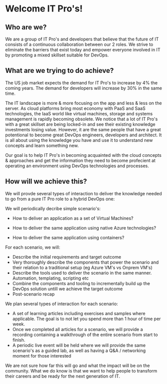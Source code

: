 # Welcome IT Pro's!

## Who are we?

We are a group of IT Pro's and developers that believe that the future of IT consists of a continuous collaboration between our 2 roles. We strive to eliminate the barriers that exist today and empower everyone involved in IT by promoting a mixed skillset suitable for DevOps.

## What are we trying to do achieve?

The US job market expects the demand for IT Pro's to increase by 4% the coming years. The demand for developers will increase by 30% in the same time.

The IT landscape is more & more focusing on the app and less & less on the server. As cloud platforms bring most economy with PaaS and SaaS technologies, the IaaS world like virtual machines, storage and systems management is rapidly becoming obsolete. We notice that a lot of IT Pro's with a great skillset are being locked-in and see their existing knowledge investments losing value. However, it are the same people that have a great potentional to become great DevOps engineers, developers and architect. It is all about using the knowledge you have and use it to understand new concepts and learn something new.

Our goal is to help IT Pro's in becoming acquainted with the cloud concepts & approaches and get the information they need to become profecient at operating an environment using DevOps technologies and processes.

## How will we achieve this?

We will provde several types of interaction to deliver the knowledge needed to go from a pure IT Pro role to a hybrid DevOps one:

We will periodically decribe simple scenario's:

* How to deliver an application as a set of Virtual Machines?

* How to deliver the same application using native Azure technologies?

* How to deliver the same application using containers?

For each scenario, we will:
* Describe the initial requirements and target outcome
* Very thoroughly describe the components that power the scenario and their relation to a traditional setup (eg Azure VM's vs Onprem VM's)
* Describe the tools used to deliver the scenario in the same manner. Automation, templating, scripting etc
* Combine the components and tooling to incrementally build up the DevOps solution untill we achieve the target outcome
* Post-scenario recap

We plan several types of interaction for each scenario:

* A set of learning articles including exercises and samples where applicable. The goal is to not let you spend more than 1 hour of time per week.
* Once we completed all articles for a scenario, we will provide a recording containing a walkthrough of the entire scenario from start to finish.
* A periodic live event will be held where we will provide the same scenario's as a guided lab, as well as having a Q&A / networking moment for those interested


We are not sure how far this will go and what the impact will be on the community. What we do know is that we want to help people to transform their careers and be ready for the next generation of IT.
